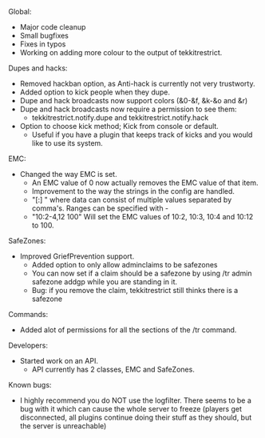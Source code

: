 Global:
- Major code cleanup
- Small bugfixes
- Fixes in typos
- Working on adding more colour to the output of tekkitrestrict.

Dupes and hacks:
- Removed hackban option, as Anti-hack is currently not very trustworty.
- Added option to kick people when they dupe.
- Dupe and hack broadcasts now support colors (&0-&f, &k-&o and &r)
- Dupe and hack broadcasts now require a permission to see them:
	- tekkitrestrict.notify.dupe and tekkitrestrict.notify.hack
- Option to choose kick method; Kick from console or default.
	- Useful if you have a plugin that keeps track of kicks and you would like to use its system.

EMC:
- Changed the way EMC is set.
	- An EMC value of 0 now actually removes the EMC value of that item.
	- Improvement to the way the strings in the config are handled.
	- "<id>[:<data>] <EMC>" where data can consist of multiple values separated by comma's. Ranges can be specified with <begin>-<end>
	- "10:2-4,12 100" Will set the EMC values of 10:2, 10:3, 10:4 and 10:12 to 100.

SafeZones:
- Improved GriefPrevention support.
	- Added option to only allow adminclaims to be safezones
	- You can now set if a claim should be a safezone by using /tr admin safezone addgp <name> while you are standing in it.
	* Bug: if you remove the claim, tekkitrestrict still thinks there is a safezone

Commands:
- Added alot of permissions for all the sections of the /tr command.

Developers:
- Started work on an API.
	- API currently has 2 classes, EMC and SafeZones.
	
Known bugs:
- I highly recommend you do NOT use the logfilter. There seems to be a bug with it which can cause the
whole server to freeze (players get disconnected, all plugins continue doing their stuff as they should, 
but the server is unreachable)